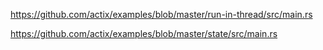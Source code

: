 https://github.com/actix/examples/blob/master/run-in-thread/src/main.rs

https://github.com/actix/examples/blob/master/state/src/main.rs
